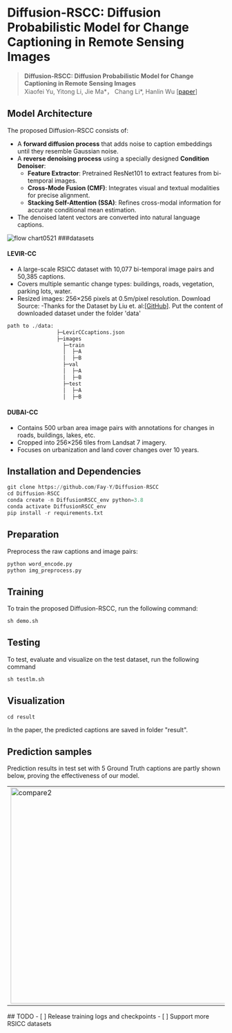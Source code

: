 # Diffusion-RSCC: Diffusion Probabilistic Model for Change Captioning in Remote Sensing Images
> __Diffusion-RSCC: Diffusion Probabilistic Model for Change Captioning in Remote Sensing Images__  
> Xiaofei Yu, Yitong Li, Jie Ma*， Chang Li*, Hanlin Wu  [[paper](https://arxiv.org/abs/2405.12875)]

##  Model Architecture
The proposed Diffusion-RSCC consists of:
- A **forward diffusion process** that adds noise to caption embeddings until they resemble Gaussian noise.
- A **reverse denoising process** using a specially designed **Condition Denoiser**:
  - **Feature Extractor**: Pretrained ResNet101 to extract features from bi-temporal images.
  - **Cross-Mode Fusion (CMF)**: Integrates visual and textual modalities for precise alignment.
  - **Stacking Self-Attention (SSA)**: Refines cross-modal information for accurate conditional mean estimation.
- The denoised latent vectors are converted into natural language captions.

![flow chart0521](https://github.com/Fay-Y/Diffusion-RSCC/assets/145271140/a8b7e4a4-0317-46c1-8e04-8b3aadc569fc)
###datasets
#### LEVIR-CC
- A large-scale RSICC dataset with 10,077 bi-temporal image pairs and 50,385 captions.
- Covers multiple semantic change types: buildings, roads, vegetation, parking lots, water.
- Resized images: 256×256 pixels at 0.5m/pixel resolution.
Download Source:
-Thanks for the Dataset by Liu et. al:[[GitHub](https://github.com/Chen-Yang-Liu/LEVIR-CC-Dataset)].
Put the content of downloaded dataset under the folder 'data'
```python
path to ./data:
                ├─LevirCCcaptions.json
                ├─images
                  ├─train
                  │  ├─A
                  │  ├─B
                  ├─val
                  │  ├─A
                  │  ├─B
                  ├─test
                  │  ├─A
                  │  ├─B
```
#### DUBAI-CC
- Contains 500 urban area image pairs with annotations for changes in roads, buildings, lakes, etc.
- Cropped into 256×256 tiles from Landsat 7 imagery.
- Focuses on urbanization and land cover changes over 10 years.


## Installation and Dependencies
```python
git clone https://github.com/Fay-Y/Diffusion-RSCC
cd Diffusion-RSCC
conda create -n DiffusionRSCC_env python=3.8
conda activate DiffusionRSCC_env
pip install -r requirements.txt
```
## Preparation
Preprocess the raw captions and image pairs:
```python
python word_encode.py
python img_preprocess.py
```

## Training
 To train the proposed Diffusion-RSCC, run the following command:
```python
sh demo.sh
```

## Testing
 To test, evaluate and visualize on the test dataset, run the following command
```python
sh testlm.sh
```

## Visualization
```python
cd result
```
In the paper, the predicted captions are saved in folder "result". 
## Prediction samples
Prediction results in test set with 5 Ground Truth captions are partly shown below, proving the effectiveness of our model. 
<table>
  <tr>
    <td><img src="https://github.com/user-attachments/assets/eaf7ba0c-1a4d-44cd-9d11-84bfda0058ab" alt="compare2" width="500"/></td>
    <td><img src="https://github.com/user-attachments/assets/b61bad59-afd0-4313-9b97-d7ab859222eb" alt="compare1" width="500"/></td>
  </tr>
</table>
## TODO
- [ ] Release training logs and checkpoints
- [ ] Support more RSICC datasets






